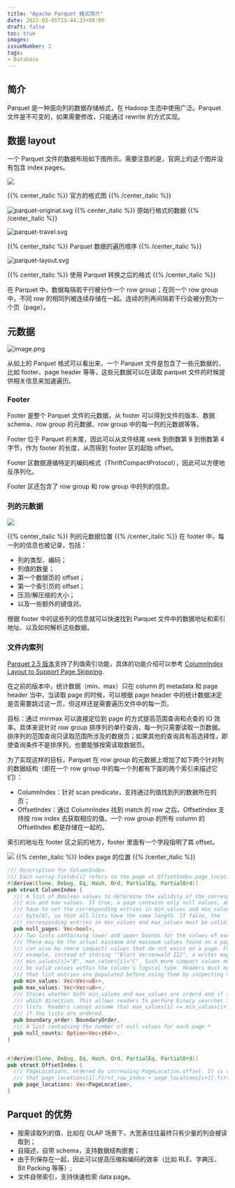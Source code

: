 ```yaml
---
title: "Apache Parquet 格式简介"
date: 2022-03-05T15:44:33+08:00
draft: false
toc: true
images:
issueNumber: 2
tags: 
- Database
---
```


## 简介

Parquet 是一种面向列的数据存储格式，在 Hadoop 生态中使用广泛。Parquet 文件是不可变的，如果需要修改，只能通过 rewrite 的方式实现。

## 数据 layout 
一个 Parquet 文件的数据布局如下图所示。需要注意的是，官网上的这个图并没有包含 index pages。



![](https://raw.githubusercontent.com/apache/parquet-format/master/doc/images/FileLayout.gif#crop=0&crop=0&crop=1&crop=1&id=gFbsV&originHeight=478&originWidth=601&originalType=binary&ratio=1&rotation=0&showTitle=false&status=done&style=none&title=)

{{% center_italic %}} 官方的格式图  {{% /center_italic %}} 


![parquet-original.svg](https://cdn.jsdelivr.net/gh/RayneHwang/img-repo/parquet-original.svg)
{{% center_italic %}} 原始行格式的数据  {{% /center_italic %}} 


![parquet-travel.svg](https://cdn.jsdelivr.net/gh/RayneHwang/img-repo/parquet-travel.svg)


{{% center_italic %}} Parquet 数据的遍历顺序 {{% /center_italic %}} 

![parquet-layout.svg](https://cdn.jsdelivr.net/gh/RayneHwang/img-repo/parquet-layout.svg)

{{% center_italic %}} 使用 Parquet 转换之后的格式 {{% /center_italic %}} 


在 Parquet 中，数据每隔若干行被分作一个 row group；在同一个 row group 中，不同 row 的相同列被连续存储在一起。连续的列再间隔若干行会被分割为一个页（page）。


## 元数据

![image.png](https://cdn.jsdelivr.net/gh/apache/parquet-format/doc/images/FileLayout.gif)

从如上的 Parquet 格式可以看出来，一个 Parquet 文件是包含了一些元数据的，比如 footer、page header 等等，这些元数据可以在读取 parquet 文件的时候提供相关信息来加速遍历。

### Footer
Footer 是整个 Parquet 文件的元数据，从 footer 可以得到文件的版本、数据 schema、row group 的元数据、row group 中的每一列的元数据等等。


Footer 位于 Parquet 的末尾，因此可以从文件结尾 seek 到倒数第 8 到倒数第 4 字节，作为 footer 的长度，从而得到 footer 区的起始 offset。


Footer 区数据遵循特定的编码格式（ThriftCompactProtocol），因此可以方便地反序列化。


Footer 区还包含了 row group 和 row group 中的列的信息。


### 列的元数据





![](https://cdn.jsdelivr.net/gh/RayneHwang/img-repo/20220305160426.png)

{{% center_italic %}}  列的元数据位置  {{% /center_italic %}} 
在 footer 中，每一列的信息也被记录，包括：

- 列的类型、编码；
- 列值的数量；
- 第一个数据页的 offset；
- 第一个索引页的 offset；
- 压测/解压缩的大小；
- 以及一些额外的键值对。

根据 footer 中的这些列的信息就可以快速找到 Parquet 文件中的数据地址和索引地址、以及如何解析这些数据。


### 文件内索列
[Parquet 2.5 版本](https://issues.apache.org/jira/browse/PARQUET-1201)支持了列值索引功能，具体的功能介绍可以参考 [ColumnIndex Layout to Support Page Skipping](https://github.com/apache/parquet-format/blob/master/PageIndex.md). 


在之前的版本中，统计数据（min、max）只在 column 的 metadata 和 page header 当中，当读取 page 的时候，可以根据 page header 中的统计数据决定是否需要跳过这一页，但这样还是需要遍历文件中的每一页。


目标：通过 minmax 可以直接定位到 page 的方式提高范围查询和点查的 IO 效率。具体来说针对 row group 排序列的单行查询，每一列只需要读取一页数据。排序列的范围查询只读取范围所涉及的数据页；如果其他的查询具有高选择性，即使查询条件不是排序列，也要能够按需读取数据页。


为了实现这样的目标，Parquet 在 row group 的元数据上增加了如下两个针对列的数据结构（即在一个 row group 中的每一个列都有下面的两个索引来描述它们）：

- ColumnIndex：针对 scan predicate，支持通过列值找到列的数据所在的页；
- OffsetIndex：通过 ColumnIndex 找到 match 的 row 之后，OffsetIndex 支持按 row index 去获取相应的值。一个 row group 的所有 column 的 OffsetIndex 都是存储在一起的。







索引的地址在 footer 区之前的地方，footer 里面有一个字段指明了其 offset。

![](https://cdn.jsdelivr.net/gh/RayneHwang/img-repo/parquet-file-format.svg)
{{% center_italic %}} Index page 的位置 {{% /center_italic %}} 




```rust {hl_lines=[10,18,19,24,26]}
/// Description for ColumnIndex.
/// Each <array-field>[i] refers to the page at OffsetIndex.page_locations[i]
#[derive(Clone, Debug, Eq, Hash, Ord, PartialEq, PartialOrd)]
pub struct ColumnIndex {
  /// A list of Boolean values to determine the validity of the corresponding
  /// min and max values. If true, a page contains only null values, and writers
  /// have to set the corresponding entries in min_values and max_values to
  /// byte[0], so that all lists have the same length. If false, the
  /// corresponding entries in min_values and max_values must be valid.
  pub null_pages: Vec<bool>,
  /// Two lists containing lower and upper bounds for the values of each page.
  /// These may be the actual minimum and maximum values found on a page, but
  /// can also be (more compact) values that do not exist on a page. For
  /// example, instead of storing ""Blart Versenwald III", a writer may set
  /// min_values[i]="B", max_values[i]="C". Such more compact values must still
  /// be valid values within the column's logical type. Readers must make sure
  /// that list entries are populated before using them by inspecting null_pages.
  pub min_values: Vec<Vec<u8>>,
  pub max_values: Vec<Vec<u8>>,
  /// Stores whether both min_values and max_values are orderd and if so, in
  /// which direction. This allows readers to perform binary searches in both
  /// lists. Readers cannot assume that max_values[i] <= min_values[i+1], even
  /// if the lists are ordered.
  pub boundary_order: BoundaryOrder,
  /// A list containing the number of null values for each page *
  pub null_counts: Option<Vec<i64>>,
}


#[derive(Clone, Debug, Eq, Hash, Ord, PartialEq, PartialOrd)]
pub struct OffsetIndex {
  /// PageLocations, ordered by increasing PageLocation.offset. It is required
  /// that page_locations[i].first_row_index < page_locations[i+1].first_row_index.
  pub page_locations: Vec<PageLocation>,
}
```




## Parquet 的优势

- 按需读取列的值，比如在 OLAP 场景下，大宽表往往最终只有少量的列会被读取到；
- 自描述，自带 schema，支持数据结构嵌套；
- 由于列保存在一起，因此可以提高压缩和编码的效率（比如 RLE、字典压、Bit Packing 等等）;
- 文件自带索引，支持快速检索 data page。
